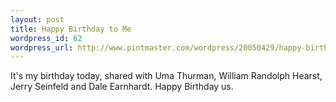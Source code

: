 ```yaml
--- 
layout: post
title: Happy Birthday to Me
wordpress_id: 62
wordpress_url: http://www.pintmaster.com/wordpress/20050429/happy-birthday-to-me/
---
```

It's my birthday today, shared with Uma Thurman, William Randolph Hearst, Jerry Seinfeld and Dale Earnhardt. Happy Birthday us.
